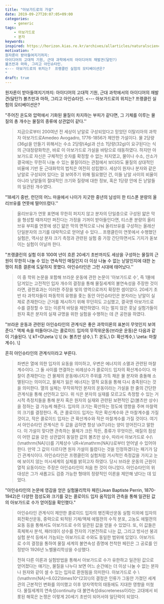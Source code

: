 ```yaml
---
title: "아보가드로의 가설"
date: 2019-09-27T20:07:05+09:00
categories:
    - generic
tags:
    - 아보가드로
    - 분자
keywords:
inspired: https://horizon.kias.re.kr/archives/allarticles/naturalsciences/아보가드로-수-물질세계의-불연속성에-대하여/
motivation: "
원자론이 받아들여지기까지:
아이디어의 고대적 기원, 근대 과학에서의 아이디어의 재발견(달턴?)
볼츠만과 마하, 그리고 아인슈타인.
<--- 아보가드로의 위치는?  프랭클린 실험의 모티베이션은?
"
draft: true
---
```


원자론이 받아들여지기까지:
아이디어의 고대적 기원, 근대 과학에서의 아이디어의 재발견(달턴?)
볼츠만과 마하, 그리고 아인슈타인.
<--- 아보가드로의 위치는?  프랭클린 실험의 모티베이션은?

"주어진 온도와 압력에서 기화된 물질이 차지하는 부피가 같다면, 그 기체를 이루는 물질의 총 개수는 물질의 종류에 상관없이 같다.''

>지금으로부터 200여년 전 세상이 낟알로 구성되었다고 믿었던 이탈리아의 과학자 아보가드로Amedeo Avogadro, 1776-1856가 제안한 가설이다.
물 2당량(36g)을 만들기 위해서는 수소 2당량(4g)과 산소 1당량(32g)이 요구된다는 식의 근대정량화학은, 바로 이 아보가드로 가설을 바탕으로 태동하였다. 하지만 아보가드로 자신은 구체적인 숫자를 확정할 수 없는 처지였고, 물이나 수소, 산소가 결국에는 무한히 나눌 수 있는 물질이라는 관점에서 보더라도 물질의 상대적인 비율에 기반 둔 근대화학의 법칙은 여전히 성립했다. 세상이 원자나 분자와 같은 낟알로 구성되어 있다는 걸 보여주기 위해 필요했던 건, 이들 낟알 사이의 비율이 아니라 낟알들의 절대적인 크기와 질량에 대한 정보, 혹은 1당량 안에 든 낟알들의 일관된 개수였다.

"18세기 중반, 런던의 어느 마을에서 나이가 지긋한 중년의 남성이 한 티스푼 분량의 올리브유를 연못에 떨어뜨렸다.''

>올리브유가 연못 표면에 무한히 퍼지지 않고 분자의 단일층으로 구성된 얇은 막을 형성할 때까지만 퍼진다는 가정을 기꺼이 받아들인다면, 티스푼 분량의 올리브유 부피를 연못에 생긴 얇은 막의 면적으로 나눠 올리브유를 구성하는 올레산 단일분자의 크기를 대략적으로 얻어낼 수 있다... 프랭클린이 연못에서 수행했던 실험은, 역사상 분자 크기 측정과 관련된 실험 중 가장 간단하면서도 기지가 돋보이는 실험이 아닐까 한다.

"프랭클린의 실험 이후 100여 년이 흐른 20세기 초반까지도 세상을 구성하는 물질의 근원이 무한히 나눌 수 있는 연속적인 매질인지 더 이상 나눌 수 없는 낟알인지에 대한 논쟁이 최종 결론에 도달하지 못했다. 아인슈타인은 그런 시대에 태어났다.''

>이 중 학위 논문을 포함해 브라운 운동에 관한 논문이 '아보가드로 수', 즉 1몰에 담겨있는 고전적인 입자 개수의 결정을 통해 물질세계의 불연속성을 주장한 것이라면, 광전효과는 이러한 주장을 빛의 영역으로까지 확장한 셈이었다. 20세기 초반 타 과학자들이 파동학의 유행을 좇는 동안 아인슈타인은 분자라는 낟알이 실제로 존재한다는 근거를 제시하기 위해 무던히도 고심했고, 결국엔 아보가드로 수를 결정할 수 있는 이론적 바탕을 제안하였다. 이는 멀지 않은 훗날 실험가들이 원자 혹은 분자의 실재 규명을 위한 실험을 수행하는 데 큰 공헌을 하였다.


"브라운 운동과 관련된 아인슈타인의 관계식은 좋은 과학이론의 표본이 무엇인지 보여준다."
액체 속을 떠돌아다니는 콜로이드 입자의 무작위운동(브라운 운동)은 다음과 같이 기술된다.
\\[
kT=D\zeta
\\]
\\[
(k: 볼츠만 상수,\ T: 온도,\ D: 확산계수,\ \zeta: 마찰계수).
\\]

흔히 아인슈타인의 관계식이라고 부른다.

>좌변은 열에 의한 입자의 요동을 의미하고, 우변은 에너지의 소멸과 관련된 마찰계수이다. 그 둘 사이를 연결하는 비례상수가 콜로이드 입자의 확산계수이다.
마찰이 존재한다는 건 물체의 운동에너지가 주위를 가득 채운 물 분자와 충돌해 소멸된다는 의미이고, 물체가 잃은 에너지는 열적 요동을 통해 다시 충족된다는 것을 의미한다. 열의 실체는 무작위적인 분자의 운동이라는 가설을 한 줄의 간단한 관계식을 통해 선언하고 있다.
위 식은 분자의 실재를 모르고도 측정할 수 있는 거시적 측정치들을 통해 분자 혹은 원자의 실재와 관련된 보편적인 값(볼츠만 상수)을 정하는 걸 가능케 해준다.
입자의 크기는 확산하는 정도에 영향을 주며 마찰력의 크기를 결정한다. 즉, 큰 콜로이드 입자는 작은 확산계수와 큰 마찰계수를 가질 것이고, 작은 콜로이드 입자는 큰 확산계수와 작은 마찰계수를 가질 것이다. 여기서 아인슈타인 관계식은 두 값을 곱하면 항상 \\(kT\\)라는 양이 얻어진다고 말한다. 이 가설이 맞다면 관측하는 물체가 크든 작든, 종류가 무엇이든, 매질의 점성이 어떤 값을 갖든 상관없이 동일한 값의 볼츠만 상수, 따라서 아보가드로 수(\\(\mathrm{NA}\\))를 기체상수 \\(R=k\mathrm{NA}\\)로부터 얻어낼 수 있어야 한다. 만약 그 값이 다르다면 원자 가설이 틀렸다는 것을 인정하겠다는 패기가 담긴 관계식이다. 아인슈타인은 프랭클린의 실험처럼 거시적인 측정값을 가지고 눈에 보이지 않는 미시세계의 실체를 밝히고자 하였다. 당시 브라운 운동의 근원이 열적 요동이라는 주장은 아인슈타인이 처음 한 것이 아니었다. 아인슈타인의 위대성은 그가 새롭고도 검증 가능한 형태의 정량적인 이론을 제안해 냈다는 데 있었다.

"아인슈타인의 논문에 영감을 얻은 실험물리학자 페린(Jean Baptiste Perrin, 1870-1942)은 다양한 점성도와 크기를 갖는 콜로이드 입자 움직임의 관측을 통해 일관된 값의 아보가드로 수가 얻어짐을 확인했다."

>아인슈타인 관계식이 제안한 콜로이드 입자의 병진확산운동 실험 이외에 입자의 회전확산운동, 중력으로 퇴적된 기체/액체 에멀젼의 수직 분포, 고농도 에멀젼의 요동 등을 통해서도 아보가드로 수의 일관된 값을 얻을 수 있었다. 또, 이 값들은 흑체복사 분석, 패러데이 상수를 전자의 기본전하로 나눈 값, 그리고 방사선 붕괴실험 분석 등에서 가늠되는 아보가드로 수와도 동일한 범위에 있었다. 아보가드로 수의 결정을 통하여 물질 세계의 불연속성 증명에 천착한 페린은 그 공로를 인정받아 1926년 노벨물리학상을 수상했다.

>전혀 다른 이론과 실험방법을 통해서 아보가드로 수가 유한하고 일관된 값으로 얻어졌다는 얘기는, 물질을 나누다 보면 어느 순간에는 더 이상 나눌 수 없는 분자나 원자와 같이 셀 수 있는 입자로 환원됨을 의미한다. 아보가드로 수 \\(\mathrm{NA}=6.022\times10^{23}\\)의 결정은 인류가 그동안 가졌던  세계관의 근본적인 변화를 의미했고 이후 양자역학의 태동에도 지대한 영향을 미쳤다. 물질세계의 연속성continuity 대 불연속성discreteness이라는 고대에서 비롯된 해묵은 논쟁은 이렇게 20세기 초반이 되어서야 일단락이 되었다.
